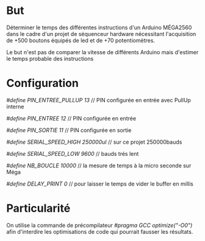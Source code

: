 # But #
Déterminer le temps des différentes instructions d'un Arduino MÉGA2560 dans le cadre d'un projet de séquenceur hardware
nécessitant l'acquisition de +500 boutons équipés de led et de +70 potentiomètres.

Le but n'est pas de comparer la vitesse de différents Arduino mais d'estimer le temps probable des instructions

# Configuration #
_#define PIN_ENTREE_PULLUP 13_       // PIN configurée en entrée avec PullUp interne

_#define PIN_ENTREE 12_              // PIN configurée en entrée

_#define PIN_SORTIE 11_              // PIN configurée en sortie

_#define SERIAL_SPEED_HIGH 250000ul_ // sur ce projet 250000bauds

_#define SERIAL_SPEED_LOW 9600_     // bauds trés lent

_#define NB_BOUCLE 10000_           // la mesure de temps à la micro seconde sur Méga

_#define DELAY_PRINT 0_             // pour laisser le temps de vider le buffer en millis


# Particularité #
On utilise la commande de précompilateur _#pragma GCC optimize("-O0")_
afin d'interdire les optimisations de code qui pourrait fausser les résultats.
